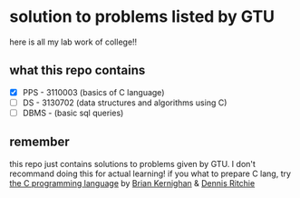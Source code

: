 # solution to problems listed by GTU

here is all my lab work of college!!  

## what this repo contains

- [x] PPS - 3110003 (basics of C language)  
- [ ] DS - 3130702 (data structures and algorithms using C)  
- [ ] DBMS - (basic sql queries)

## remember

this repo just contains solutions to problems given by GTU. I don't recommand doing this for actual learning! if you what to prepare C lang, try [the C programming language](https://en.wikipedia.org/wiki/The_C_Programming_Language) by [Brian Kernighan](https://en.wikipedia.org/wiki/Brian_Kernighan) & [Dennis Ritchie](https://en.wikipedia.org/wiki/Dennis_Ritchie)
